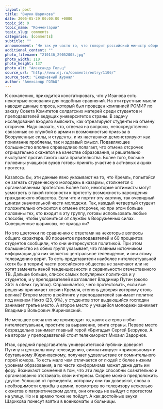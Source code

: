 ```yaml
---
layout: post
title: "Внуки Шарикова"
date: 2005-05-29 00:00:00 +0000
topic_id: 9
topic_name: "Комментарии"
topic_slug: comments
categories: [comments]
subtitle: ""
announcement: "Не так уж часто то, что говорит российский министр обороны, соответствует действительности. Однако случается и такое. Помните скандальное заявление Сергея Иванова о намерении забрить лбы «талантливым балалаечникам». Тогда же глава военного ведомства весьма презрительно охарактеризовал тех, кто, используя отстрочки от призыва, уклоняется от службы в армии легальными средствами: «Сейчас многие рассуждают по Шарикову: «На учет возьмусь, служить не пойду»."
additional_content: ""
photo_filename: "210136_29052005.jpg"
photo_width: 110
photo_height: 137
photo_alt: "Александр Гольц"
source_url: "http://www.ej.ru/comments/entry/1106/"
source_text: "Ежедневный Журнал"
author: "Александр ГОЛЬЦ"
---
```

К сожалению, приходится констатировать, что у Иванова есть некоторые основания для подобных сравнений. На эти грустные мысли наводят данные опроса, который был проведен компанией РОМИР по заказу Совета Комитетов солдатских матерей среди студентов и преподавателей ведущих университетов страны. В задачу исследования входило выяснить, как отреагируют студенты на отмену отсрочек. Надо сказать, что, отвечая на вопросы, непосредственно связанные со службой в армии и возможностью призыва в Вооруженные силы, и студенты, и их наставники демонстрируют как понимание проблемы, так и здравый смысл. Подавляющее большинство вполне справедливо полагает, что отмена отсрочек отрицательно скажется на качестве образования, и решительно выступает против такого шага правительства. Более того, больше половины учащихся вузов готовы принять участие в активных акциях протеста.

Казалось бы, эти данные явно указывают на то, что Кремль, попытайся он загнать студенческую молодежь в казармы, столкнется с организованным протестом. Более того, некоторые оптимисты могут усмотреть в такой готовности к протесту возможность зарождения гражданского общества. Если что и портит эту картину, так очевидный цинизм значительной части молодежи. Так, каждый четвертый студент положительно относится к отмене отсрочек, но при этом больше половины тех, кто входит в эту группу, готовы использовать любые способы, чтобы уклониться от службы в Вооруженных силах. Совершенные шариковы, не правда ли?

Но это цветочки по сравнению с ответами на некоторые вопросы общего характера. 80 процентов преподавателей и 60 процентов студентов сообщили, что они интересуются политикой. При этом большинство из обеих групп указывает, что главным источником информации для них является центральное телевидение, и они этому телевидению верят. То есть представители наиболее интеллектуальной (хотя бы в теории) части российского общества не замечают или не хотят замечать явной тенденциозности и сервильности отечественного ТВ. Дальше больше, список самых популярных политиков и у студентов, и у преподавателей возглавляет Владимир Путин (около 35% в обеих группах). Спрашивается, чего протестовать, если все решения принимает хозяин Кремля, степень доверия которому столь велика? Второе место в рейтинге у преподавателей занимает политик под именем Никто (23, 9%), у студентов этот выдающийся господин занимает третье место. А второе место у учащейся молодежи занимает Владимир Вольфович Жириновский.

Не меньшее впечатление производит то, каких актеров любит интеллектуальная, простите за выражение, элита страны. Первое место безраздельно занимает главный герой «Бригады» Сергей Безруков. А на втором у преподавателей стоит телеюморист Михаил Задорнов.

Итак, средний представитель университетской публики доверяет Путину и центральному телевидению, симпатизирует «прикольному» и брутальному Жириновскому, получает удовольствие от сомнительного порой юмора. То есть мало чем отличается от людей с более низким уровнем образования, а по части конформизма может даже дать им фору. Возникают сомнения в том, что эти люди способны сознательно и организованно отстаивать свои интересы. Скорее можно предположить другое. Услышав от президента, которому они так доверяют, слова о необходимости службы в армии, посмотрев по телевизору несколько сюжетов о патриотическом долге, они отнюдь не выйдут с протестом на улицу. Но и в армию тоже не пойдут. А как достойные внуки Шарикова понесут взятки в военкоматы и больницы.
